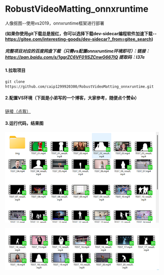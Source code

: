 # RobustVideoMatting_onnxruntime
人像抠图--使用vs2019，onnxruntime框架进行部署

**(如果你使用git下载总是报红，你可以选择下载dev-sidecar编程软件加速下载--https://gitee.com/interesting-goods/dev-sidecar?_from=gitee_search)**

##### **完整项目对应的百度网盘下载（只需vs配置onnxruntime环境即可）**：链接：https://pan.baidu.com/s/1gqrZC6VF01lSZCnwG667IQ 提取码：l37e

#### 1.拉取项目

```
git clone https://github.com/caip1299920300/RobustVideoMatting_onnxruntime.git
```

#### 2.配置VS环境（下面是小弟写的一个博客，大家参考，随便点个赞👍）

[链接（点我）](https://blog.csdn.net/caip12999203000/article/details/125516627?csdn_share_tail=%7B%22type%22%3A%22blog%22%2C%22rType%22%3A%22article%22%2C%22rId%22%3A%22125516627%22%2C%22source%22%3A%22caip12999203000%22%7D&ctrtid=PvRe0)

#### 3.运行代码，结果图

![image-20220629111632017](Showing/result1.png)

![image-20220629111641812](Showing/result2.png)
